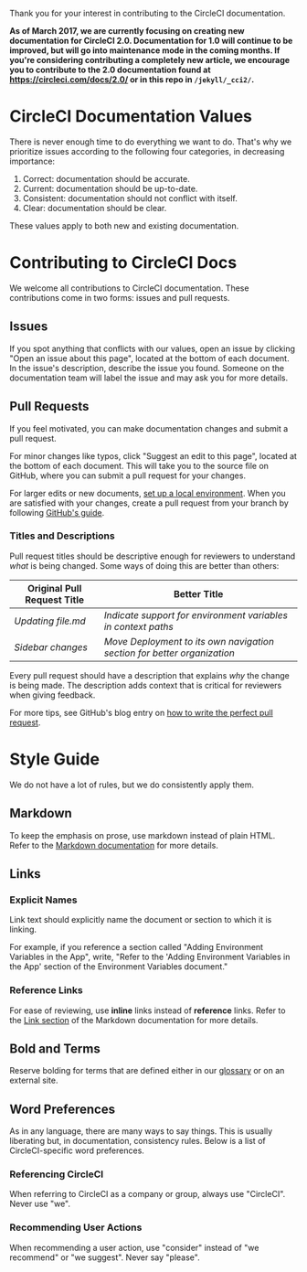 Thank you for your interest in contributing to the CircleCI documentation.

**As of March 2017, we are currently focusing on creating new documentation for CircleCI 2.0. Documentation for 1.0 will continue to be improved, but will go into maintenance mode in the coming months. If you're considering contributing a completely new article, we encourage you to contribute to the 2.0 documentation found at <https://circleci.com/docs/2.0/> or in this repo in `/jekyll/_cci2/`.**

# CircleCI Documentation Values

There is never enough time to do everything we want to do.
That's why we prioritize issues according to the following four categories, in decreasing importance:

1. Correct: documentation should be accurate.
2. Current: documentation should be up-to-date.
3. Consistent: documentation should not conflict with itself.
4. Clear: documentation should be clear.

These values apply to both new and existing documentation.

# Contributing to CircleCI Docs

We welcome all contributions to CircleCI documentation.
These contributions come in two forms: issues and pull requests.

## Issues

If you spot anything that conflicts with our values,
open an issue by clicking "Open an issue about this page",
located at the bottom of each document.
In the issue's description, describe the issue you found.
Someone on the documentation team will label the issue
and may ask you for more details.

## Pull Requests

If you feel motivated,
you can make documentation changes
and submit a pull request.

For minor changes like typos,
click "Suggest an edit to this page",
located at the bottom of each document.
This will take you to the source file on GitHub,
where you can submit a pull request for your changes.

For larger edits or new documents,
[set up a local environment](README-local-development.md).
When you are satisfied with your changes,
create a pull request from your branch
by following [GitHub's guide](https://help.github.com/articles/creating-a-pull-request-from-a-fork/).

### Titles and Descriptions

Pull request titles should be descriptive enough
for reviewers to understand *what* is being changed.
Some ways of doing this are better than others:

| Original Pull Request Title | Better Title                                                               |
|-----------------------------|----------------------------------------------------------------------------|
| _Updating file.md_          | _Indicate support for environment variables in context paths_            |
| _Sidebar changes_           | _Move Deployment to its own navigation section for better organization_  |

Every pull request should have a description
that explains *why* the change is being made.
The description adds context
that is critical for reviewers when giving feedback.

For more tips, see GitHub's blog entry on [how to write the perfect pull request](https://github.com/blog/1943-how-to-write-the-perfect-pull-request).

# Style Guide

We do not have a lot of rules,
but we do consistently apply them.

## Markdown

To keep the emphasis on prose,
use markdown instead of plain HTML.
Refer to the [Markdown documentation](https://daringfireball.net/projects/markdown/syntax) for more details.

## Links

### Explicit Names

Link text should explicitly name the document or section
to which it is linking.

For example,
if you reference a section called "Adding Environment Variables in the App",
write, "Refer to the 'Adding Environment Variables in the App' section of the Environment Variables document."

### Reference Links

For ease of reviewing,
use **inline** links instead of **reference** links.
Refer to the [Link section](https://daringfireball.net/projects/markdown/syntax#link) of the Markdown documentation for more details.

## Bold and Terms

Reserve bolding for terms that are defined either in our [glossary](https://github.com/circleci/circleci-docs/tree/master/jekyll/_cci2/glossary.md/) or on an external site.

## Word Preferences

As in any language, there are many ways to say things.
This is usually liberating but, in documentation, consistency rules.
Below is a list of CircleCI-specific word preferences.

### Referencing CircleCI

When referring to CircleCI as a company or group,
always use "CircleCI".
Never use "we".

### Recommending User Actions

When recommending a user action,
use "consider" instead of "we recommend" or "we suggest".
Never say "please".
